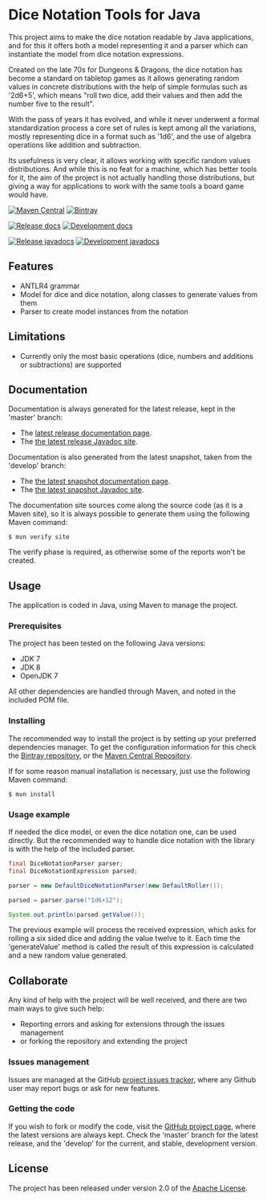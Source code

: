 # Dice Notation Tools for Java

This project aims to make the dice notation readable by Java applications, and for this it offers both a model representing it and a parser which can instantiate the model from dice notation expressions.

Created on the late 70s for Dungeons & Dragons, the dice notation has become a standard on tabletop games as it allows generating random values in concrete distributions with the help of simple formulas such as '2d6+5', which means "roll two dice, add their values and then add the number five to the result".

With the pass of years it has evolved, and while it never underwent a formal standardization process a core set of rules is kept among all the variations, mostly representing dice in a format such as '1d6', and the use of algebra operations like addition and subtraction.

Its usefulness is very clear, it allows working with specific random values distributions. And while this is no feat for a machine, which has better tools for it, the aim of the project is not actually handling those distributions, but giving a way for applications to work with the same tools a board game would have.

[![Maven Central](https://img.shields.io/maven-central/v/com.wandrell.tabletop/dice.svg)][maven-repo]
[![Bintray](https://api.bintray.com/packages/bernardo-mg/tabletop-toolkits/dice/images/download.svg)][bintray-repo]

[![Release docs](https://img.shields.io/badge/docs-release-blue.svg)][site-release]
[![Development docs](https://img.shields.io/badge/docs-develop-blue.svg)][site-develop]

[![Release javadocs](https://img.shields.io/badge/javadocs-release-blue.svg)][javadoc-release]
[![Development javadocs](https://img.shields.io/badge/javadocs-develop-blue.svg)][javadoc-develop]

## Features

- ANTLR4 grammar
- Model for dice and dice notation, along classes to generate values from them
- Parser to create model instances from the notation

## Limitations

- Currently only the most basic operations (dice, numbers and additions or subtractions) are supported

## Documentation

Documentation is always generated for the latest release, kept in the 'master' branch:

- The [latest release documentation page][site-release].
- The [the latest release Javadoc site][javadoc-release].

Documentation is also generated from the latest snapshot, taken from the 'develop' branch:

- The [the latest snapshot documentation page][site-develop].
- The [the latest snapshot Javadoc site][javadoc-develop].

The documentation site sources come along the source code (as it is a Maven site), so it is always possible to generate them using the following Maven command:

```
$ mvn verify site
```

The verify phase is required, as otherwise some of the reports won't be created.

## Usage

The application is coded in Java, using Maven to manage the project.

### Prerequisites

The project has been tested on the following Java versions:
* JDK 7
* JDK 8
* OpenJDK 7

All other dependencies are handled through Maven, and noted in the included POM file.

### Installing

The recommended way to install the project is by setting up your preferred dependencies manager. To get the configuration information for this check the [Bintray repository][bintray-repo], or the [Maven Central Repository][maven-repo].

If for some reason manual installation is necessary, just use the following Maven command:

```
$ mvn install
```

### Usage example

If needed the dice model, or even the dice notation one, can be used directly. But the recommended way to handle dice notation with the library is with the help of the included parser.

```java
final DiceNotationParser parser;
final DiceNotationExpression parsed;

parser = new DefaultDiceNotationParser(new DefaultRoller());

parsed = parser.parse("1d6+12");

System.out.println(parsed.getValue());
```

The previous example will process the received expression, which asks for rolling a six sided dice and adding the value twelve to it. Each time the 'generateValue' method is called the result of this expression is calculated and a new random value generated.

## Collaborate

Any kind of help with the project will be well received, and there are two main ways to give such help:

- Reporting errors and asking for extensions through the issues management
- or forking the repository and extending the project

### Issues management

Issues are managed at the GitHub [project issues tracker][issues], where any Github user may report bugs or ask for new features.

### Getting the code

If you wish to fork or modify the code, visit the [GitHub project page][scm], where the latest versions are always kept. Check the 'master' branch for the latest release, and the 'develop' for the current, and stable, development version.

## License

The project has been released under version 2.0 of the [Apache License][license].

[bintray-repo]: https://bintray.com/bernardo-mg/tabletop-toolkits/dice/view
[maven-repo]: http://mvnrepository.com/artifact/com.wandrell.tabletop/dice
[issues]: https://github.com/Bernardo-MG/dice-notation-java/issues
[javadoc-develop]: http://docs.wandrell.com/development/maven/dice/apidocs
[javadoc-release]: http://docs.wandrell.com/maven/dice/apidocs
[license]: http://www.apache.org/licenses/LICENSE-2.0
[scm]: http://github.com/Bernardo-MG/dice-notation-java
[site-develop]: http://docs.wandrell.com/development/maven/dice
[site-release]: http://docs.wandrell.com/maven/dice